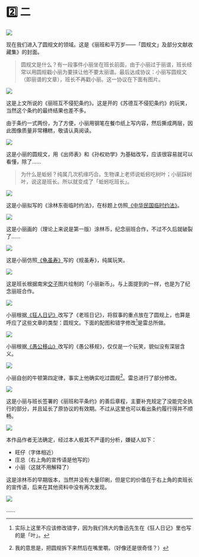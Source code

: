 # 2️⃣ 二

![](../dataset/xiaoli/7.jpg)

现在我们进入了圆规文的领域。这是《丽班和平万岁——「圆规文」及部分文献收藏集》的封面。

> 圆规文是什么？有一段事件小丽坐在班长前面，由于小丽过于丽谱，班长经常以用圆规戳小丽为要挟让他不要太丽谱。最后达成协议：小丽写圆规文（即丽谱的文章），班长不再戳小丽。这一协议在下面有图片。

![](../dataset/xiaoli/8.jpg)

这是上文所说的《丽班互不侵犯条约》。这是开的《苏德互不侵犯条约》的玩笑，当然这个条约的最终结果也差不多。

由于条约一式两份，为了方便，小丽用钢笔在餐巾纸上写内容，然后撕成两层，因此图像质量非常糟糕，敬请认真阅读。

![](../dataset/xiaoli/9.jpg)

这是小丽的圆规文，用《出师表》和《孙权劝学》为基础改写，应该很容易就可以看懂，除了……

> 为什么是蚯蚓？纯属几次机缘巧合。生物课上老师说蚯蚓吃树叶；小丽踩树叶，说这是班长。所以就变成了「蚯蚓吃班长」。

![](../dataset/xiaoli/10.jpg)

这是小丽拟写的《涂林东衙临时约法》，在标题上仿照[《中华民国临时约法》](https://zh.wikipedia.org/zh-cn/%E4%B8%AD%E8%8F%AF%E6%B0%91%E5%9C%8B%E8%87%A8%E6%99%82%E7%B4%84%E6%B3%95)。

![](../dataset/xiaoli/11.jpg)

这是小丽画的（理论上来说是第一版）涂林币，纪念丽班合作，不过不久后就破裂了……

![](../dataset/xiaoli/12.jpg)

这是小丽仿照[《龟虽寿》](https://zh.wikipedia.org/zh-cn/%E9%BE%9C%E9%9B%96%E5%A3%BD)写的《规虽寿》，纯属玩笑。

![](../dataset/xiaoli/13.jpg)

这是班长根据南宋[交子](https://zh.wikipedia.org/zh-cn/%E4%BA%A4%E5%AD%90)图片绘制的「小丽新币」。与上面提到的一样，也是为了纪念丽班合作。

![](../dataset/xiaoli/14.jpg)

小丽根据[《狂人日记》](https://zh.wikipedia.org/zh-cn/%E7%8B%82%E4%BA%BA%E6%97%A5%E8%AE%B0)改写了《老班日记》，将叙事的重点放在了圆规上，也算是呼应了这些文章的类型：圆规文。下面的配图和错字修改[^1]是雷总所做。

![](../dataset/xiaoli/15.jpg)

小丽根据[《愚公移山》](https://zh.wikipedia.org/zh-cn/%E6%84%9A%E5%85%AC%E7%A7%BB%E5%B1%B1)改写的《愚公移规》，仅仅是一个玩笑，貌似没有深层含义。

![](../dataset/xiaoli/16.jpg)

小丽自创的牛顿第四定律，事实上他确实吃过圆规[^2]。雷总进行了部分修改。

![](../dataset/xiaoli/17.jpg)

这是小丽与班长签署的《丽班和平条约》的善后章程，主要补充规定了没能完全执行的部分，并且延长了原协议的有效期。不过从这里也可以看出条约履行得并不顺畅。

![](../dataset/xiaoli/18.jpg)

本作品作者无法确定，经过本人极其不严谨的分析，嫌疑人如下：

- 旺仔（字体相近）
- 庄总（右上角的宣传语是他写的）
- 小丽（这就不用解释了）

这是涂林币的早期版本，当然并没有大量印刷，但是它的价值在于右上角的卖班长的宣传语，后来在其他资料中没有再次发现。

![](../dataset/xiaoli/19.jpg)

……

[^1]: 实际上这里不应该修改错字，因为我们伟大的鲁迅先生在《狂人日记》里也写的是「叶」。

[^2]: 我的意思是，把圆规拆下来然后在嘴里嚼。（好像还是很奇怪？）

